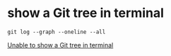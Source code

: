 # show a Git tree in terminal


```
git log --graph --oneline --all
```

[Unable to show a Git tree in terminal](https://stackoverflow.com/questions/1064361/unable-to-show-a-git-tree-in-terminal)